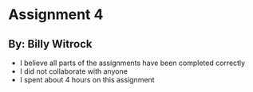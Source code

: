 # Assignment 4
## By: Billy Witrock


* I believe all parts of the assignments have been completed correctly
* I did not collaborate with anyone
* I spent about 4 hours on this assignment
